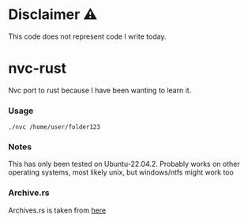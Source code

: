 # Disclaimer ⚠️
This code does not represent code I write today.
# nvc-rust
Nvc port to rust because I have been wanting to learn it.
### Usage
```
./nvc /home/user/folder123
```
### Notes
This has only been tested on Ubuntu-22.04.2. Probably works on other operating systems, most likely unix, but windows/ntfs might work too
### Archive.rs
Archives.rs is taken from [here](https://github.com/zip-rs/zip/blob/master/examples/write_dir.rs)
